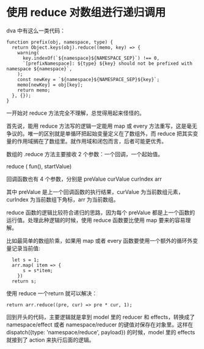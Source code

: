# 使用 reduce 对数组进行递归调用

dva 中有这么一类代码：

```
function prefix(obj, namespace, type) {
  return Object.keys(obj).reduce((memo, key) => {
    warning(
      key.indexOf(`${namespace}${NAMESPACE_SEP}`) !== 0,
      `[prefixNamespace]: ${type} ${key} should not be prefixed with namespace ${namespace}`,
    );
    const newKey = `${namespace}${NAMESPACE_SEP}${key}`;
    memo[newKey] = obj[key];
    return memo;
  }, {});
}

```

一开始对 reduce 方法完全不理解，总觉得用起来怪怪的。

首先说，能用 reduce 方法写的逻辑一定能用 map 或 every 方法重写，这是毫无争议的。唯一的区别就是单循环把起始变量定义在了数组外，而 reduce 把其实变量的作用域搁在了数组里。就作用域和闭包而言，后者可能更优秀。

数组的 .reduce 方法主要接收 2 个参数：一个回调，一个起始值。

reduce ( fun(), startValue)

回调函数也有 4 个参数，分别是 preValue curValue curIndex arr

其中 preValue 是上一个回调函数的执行结果，curValue 为当前数组元素，curIndex 为当前数组下角标，arr 为当前数组。

reduce 函数的逻辑比较符合递归的思路，因为每个 preValue 都是上一个函数的运行值。处理此种逻辑的时候，使用 reduce 函数要比使用 map 要来的容易理解。

比如最简单的数组阶乘，如果用 map 或者 every 函数要使用一个额外的循环外变量记录当前值:

```
  let s = 1;
  arr.map( item => {
      s = s*item;
    })
  return s;
```

使用 reduce 一个return 就可以解决：

```
return arr.reduce((pre, cur) => pre * cur, 1);
```

回到开头的代码，主要逻辑就是拿到 model 里的 reducer 和 effects，转换成了 namespace/effect 或者 namespace/reducer 的键值对保存在对象里。这样在 dispatch({type: 'namespace/reduce', payload}) 的时候，model 里的 effects 就接到了 action 来执行后面的逻辑。


